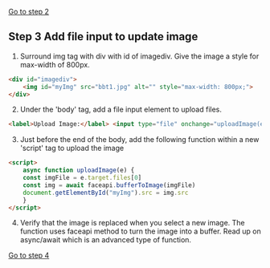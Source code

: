 [Go to step 2](https://github.com/seattleacademy/faceCam/tree/step2)

## Step 3  Add file input to update image
1.  Surround img tag with div with id of imagediv.  Give the image a style for max-width of 800px.
```html
<div id="imagediv">
    <img id="myImg" src="bbt1.jpg" alt="" style="max-width: 800px;">
</div>
```
2.  Under the 'body' tag, add a file input element to upload files.
```html
<label>Upload Image:</label> <input type="file" onchange="uploadImage(event)" accept=".jpg, .jpeg, .png">
```
3.  Just before the end of the body, add the following function within a new 'script' tag to upload the image
```html
<script>
    async function uploadImage(e) {
    const imgFile = e.target.files[0]
    const img = await faceapi.bufferToImage(imgFile)
    document.getElementById("myImg").src = img.src
    }
</script>
```
4. Verify that the image is replaced when you select a new image.  The function uses faceapi method to turn the image into a buffer.  Read up on async/await which is an advanced type of function.

[Go to step 4](https://github.com/seattleacademy/faceCam/tree/step4)

